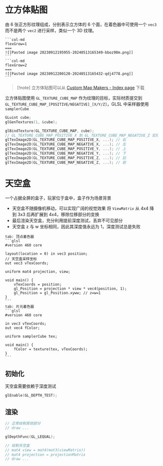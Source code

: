 # 立方体贴图

由 6 张正方形纹理组成，分别表示立方体的 6 个面，在着色器中可使用一个 `vec3` 而不是两个 `vec2` 进行采样，类似一个 3D 纹理。

````col
```col-md
flexGrow=1
===
![[Pasted image 20230912195955-20240513165349-bboz98m.png]]
```
```col-md
flexGrow=2
===
![[Pasted image 20230912200120-20240513165432-qdj4778.png]]
```
````


> [!note] 立方体贴图可以从 [Custom Map Makers - Index page](http://www.custommapmakers.org/) 下载

立方体贴图使用 `GL_TEXTURE_CUBE_MAP` 作为纹理的目标，实际材质提交到 `GL_TEXTURE_CUBE_MAP_[POSITIVE/NEGATIVE]_[X/Y/Z]`，GLSL 中采样器使用 `samplerCube`

```c++
GLuint cube;
glGenTextures(1, &cube);

glBindTexture(GL_TEXTURE_CUBE_MAP, cube);
// GL_TEXTURE_CUBE_MAP_POSITIVE_X 到 GL_TEXTURE_CUBE_MAP_NEGATIVE_Z 实际值依次+1
glTexImage2D(GL_TEXTURE_CUBE_MAP_POSITIVE_X, ...); // 右
glTexImage2D(GL_TEXTURE_CUBE_MAP_NEGATIVE_X, ...); // 左
glTexImage2D(GL_TEXTURE_CUBE_MAP_POSITIVE_Y, ...); // 上
glTexImage2D(GL_TEXTURE_CUBE_MAP_NEGATIVE_Y, ...); // 下
glTexImage2D(GL_TEXTURE_CUBE_MAP_POSITIVE_Z, ...); // 后
glTexImage2D(GL_TEXTURE_CUBE_MAP_NEGATIVE_Z, ...); // 前
```
# 天空盒

一个占据全屏的盒子，玩家位于盒中，盒子作为场景背景
* 天空盒不随摄像机移动，可以实现广阔的视觉效果
  将 `ViewMatrix` 从 4x4 降到 3x3 后再扩展到 4x4，移除位移部分的变换
* 最后渲染天空盒，充分利用提前深度测试，丢弃不可见部分
* 天空盒 z 与 w 坐标相同，因此其深度值永远为 1，深度测试总是失败

````tabs
tab: 顶点着色器
```glsl
#version 460 core

layout(location = 0) in vec3 position;
// 天空盒采样坐标
out vec3 vTexCoords;

uniform mat4 projection, view;

void main() {
    vTexCoords = position;
    gl_Position = projection * view * vec4(position, 1);
    gl_Position = gl_Position.xyww; // z=w=1
}
```
tab: 片元着色器
```glsl
#version 460 core

in vec3 vTexCoords;
out vec4 fColor;

uniform samplerCube tex;

void main() {
    fColor = texture(tex, vTexCoords);
}
```
````
## 初始化

天空盒需要依赖于深度测试

```c++
glEnable(GL_DEPTH_TEST);
```

## 渲染

```c++
// 正常绘制其他部分
// draw ...

glDepthFunc(GL_LEQUAL);

// 绘制天空盒
// mat4 view = mat4(mat3(viewMatrix))
// mat4 projection = projectionMatrix
// draw ...
```
